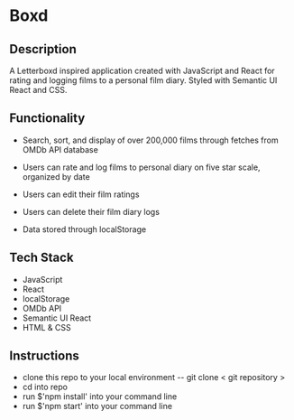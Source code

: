 # Boxd

## Description
  
A Letterboxd inspired application created with JavaScript and React for rating and logging films to a personal film diary. Styled with Semantic UI React and CSS.
  
## Functionality

- Search, sort, and display of over 200,000 films through fetches from OMDb API database

- Users can rate and log films to personal diary on five star scale, organized by date

- Users can edit their film ratings 

- Users can delete their film diary logs

- Data stored through localStorage

## Tech Stack

- JavaScript
- React
- localStorage
- OMDb API
- Semantic UI React
- HTML & CSS

## Instructions

- clone this repo to your local environment -- git clone < git repository >
- cd into repo
- run $'npm install' into your command line
- run $'npm start' into your command line
